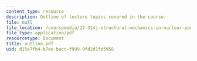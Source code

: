 ```yaml
---
content_type: resource
description: Outline of lecture topics covered in the course.
file: null
file_location: /coursemedia/22-314j-structural-mechanics-in-nuclear-power-technology-fall-2006/d15e7fb4b7eebaccf9999fd2d1fd5958_outline.pdf
file_type: application/pdf
resourcetype: Document
title: outline.pdf
uid: d15e7fb4-b7ee-bacc-f999-9fd2d1fd5958
---
```

